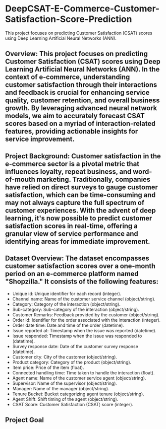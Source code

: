 # DeepCSAT-E-Commerce-Customer-Satisfaction-Score-Prediction
This project focuses on predicting Customer Satisfaction (CSAT) scores using Deep Learning Artificial Neural Networks (ANN).
## Overview: This project focuses on predicting Customer Satisfaction (CSAT) scores using Deep Learning Artificial Neural Networks (ANN). In the context of e-commerce, understanding customer satisfaction through their interactions and feedback is crucial for enhancing service quality, customer retention, and overall business growth. By leveraging advanced neural network models, we aim to accurately forecast CSAT scores based on a myriad of interaction-related features, providing actionable insights for service improvement.
## Project Background: Customer satisfaction in the e-commerce sector is a pivotal metric that influences loyalty, repeat business, and word-of-mouth marketing. Traditionally, companies have relied on direct surveys to gauge customer satisfaction, which can be time-consuming and may not always capture the full spectrum of customer experiences. With the advent of deep learning, it's now possible to predict customer satisfaction scores in real-time, offering a granular view of service performance and identifying areas for immediate improvement.
## Dataset Overview: The dataset encompasses customer satisfaction scores over a one-month period on an e-commerce platform named "Shopzilla." It consists of the following features:
  *  Unique id: Unique identifier for each record (integer).
  *  Channel name: Name of the customer service channel (object/string).
  *  Category: Category of the interaction (object/string).
  *  Sub-category: Sub-category of the interaction (object/string).
  *  Customer Remarks: Feedback provided by the customer (object/string).
  *  Order id: Identifier for the order associated with the interaction (integer).
  *  Order date time: Date and time of the order (datetime).
  *  Issue reported at: Timestamp when the issue was reported (datetime).
  *  Issue responded: Timestamp when the issue was responded to (datetime).
  *  Survey response date: Date of the customer survey response (datetime).
  *  Customer city: City of the customer (object/string).
  *  Product category: Category of the product (object/string).
  *  Item price: Price of the item (float).
  *  Connected handling time: Time taken to handle the interaction (float).
  *  Agent name: Name of the customer service agent (object/string).
  *  Supervisor: Name of the supervisor (object/string).
  *  Manager: Name of the manager (object/string).
  *  Tenure Bucket: Bucket categorizing agent tenure (object/string).
  *  Agent Shift: Shift timing of the agent (object/string).
  *  CSAT Score: Customer Satisfaction (CSAT) score (integer).

## Project Goal
